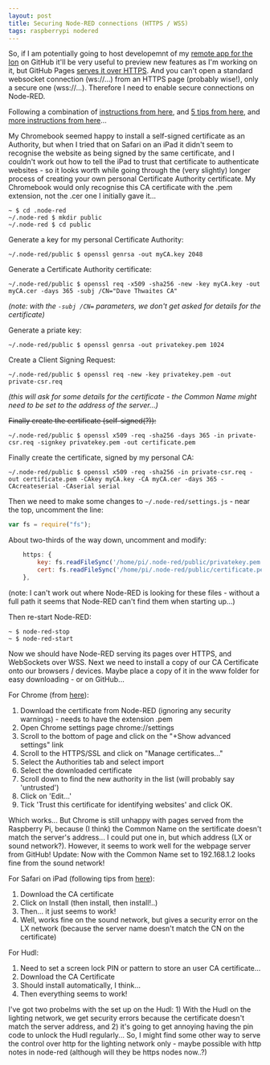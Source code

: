 ```yaml
---
layout: post
title: Securing Node-RED connections (HTTPS / WSS)
tags: raspberrypi nodered
---
```

So, if I am potentially going to host developemnt of my [remote app for the Ion](https://github.com/DaveThw/EOSRemote) on GitHub it'll be very useful to preview new features as I'm working on it, but GitHub Pages [serves it over HTTPS](https://davethw.github.io/EOSRemote/).  And you can't open a standard websocket connection (ws://...) from an HTTPS page (probably wise!), only a secure one (wss://...).  Therefore I need to enable secure connections on Node-RED.

Following a combination of [instructions from here](http://industrialinternet.co.uk/node-red/adding-https-ssl-to-node-red/), and [5 tips from here](http://blog.httpwatch.com/2013/12/12/five-tips-for-using-self-signed-ssl-certificates-with-ios/), and [more instructions from here](https://www.hardill.me.uk/wordpress/2015/05/11/securing-node-red/)...

My Chromebook seemed happy to install a self-signed certificate as an Authority, but when I tried that on Safari on an iPad it didn't seem to recognise the website as being signed by the same certificate, and I couldn't work out how to tell the iPad to trust that certificate to authenticate websites - so it looks worth while going through the (very slightly) longer process of creating your own personal Certificate Authority certificate.  My Chromebook would only recognise this CA certificate with the .pem extension, not the .cer one I initially gave it...

```shell
~ $ cd .node-red
~/.node-red $ mkdir public
~/.node-red $ cd public
```
Generate a key for my personal Certificate Authority:
```shell
~/.node-red/public $ openssl genrsa -out myCA.key 2048
```
Generate a Certificate Authority certificate:
```shell
~/.node-red/public $ openssl req -x509 -sha256 -new -key myCA.key -out myCA.cer -days 365 -subj /CN="Dave Thwaites CA"
```
*(note: with the `-subj /CN=` parameters, we don't get asked for details for the certificate)*

Generate a priate key:
```shell
~/.node-red/public $ openssl genrsa -out privatekey.pem 1024
```
Create a Client Signing Request:
```shell
~/.node-red/public $ openssl req -new -key privatekey.pem -out private-csr.req
```
*(this will ask for some details for the certificate - the Common Name might need to be set to the address of the server...)*

~~Finally create the certificate (self-signed(?)):~~
```shell
~/.node-red/public $ openssl x509 -req -sha256 -days 365 -in private-csr.req -signkey privatekey.pem -out certificate.pem
```
Finally create the certificate, signed by my personal CA:
```shell
~/.node-red/public $ openssl x509 -req -sha256 -in private-csr.req -out certificate.pem -CAkey myCA.key -CA myCA.cer -days 365 -CAcreateserial -CAserial serial
```

Then we need to make some changes to `~/.node-red/settings.js` - near the top, uncomment the line:
```javascript
var fs = require("fs");
```
About two-thirds of the way down, uncomment and modify:
```javascript
    https: {
        key: fs.readFileSync('/home/pi/.node-red/public/privatekey.pem'),
        cert: fs.readFileSync('/home/pi/.node-red/public/certificate.pem')
    },
```
(note: I can't work out where Node-RED is looking for these files - without a full path it seems that Node-RED can't find them when starting up...)

Then re-start Node-RED:
```shell
~ $ node-red-stop
~ $ node-red-start
```

Now we should have Node-RED serving its pages over HTTPS, and WebSockets over WSS.  Next we need to install a copy of our CA Certificate onto our browsers / devices.  Maybe place a copy of it in the www folder for easy downloading - or on GitHub...

For Chrome (from [here](https://www.hardill.me.uk/wordpress/2015/05/11/securing-node-red/#attachment_2086)):

1. Download the certificate from Node-RED (ignoring any security warnings) - needs to have the extension .pem
1. Open Chrome settings page chrome://settings
2. Scroll to the bottom of page and click on the "+Show advanced settings" link
3. Scroll to the HTTPS/SSL and click on "Manage certificates..."
4. Select the Authorities tab and select import
5. Select the downloaded certificate
6. Scroll down to find the new authority in the list (will probably say 'untrusted')
7. Click on 'Edit...'
8. Tick 'Trust this certificate for identifying websites' and click OK.

Which works...  But Chrome is still unhappy with pages served from the Raspberry Pi, because (I think) the Common Name on the sertificate doesn't match the server's address...  I could put one in, but which address (LX or sound network?).  However, it seems to work well for the webpage server from GitHub!  Update: Now with the Common Name set to 192.168.1.2 looks fine from the sound network!

For Safari on iPad (following tips from [here](http://blog.httpwatch.com/2013/12/12/five-tips-for-using-self-signed-ssl-certificates-with-ios/)):

1. Download the CA certificate
2. Click on Install (then install, then install!..)
3. Then... it just seems to work!
4. Well, works fine on the sound network, but gives a security error on the LX network (because the server name doesn't match the CN on the certificate)

For Hudl:

1. Need to set a screen lock PIN or pattern to store an user CA certificate...
2. Download the CA Certificate
3. Should install automatically, I think...
4. Then everything seems to work!

I've got two probelms with the set up on the Hudl: 1) With the Hudl on the lighting network, we get security errors because the certificate doesn't match the server address, and 2) it's going to get annoying having the pin code to unlock the Hudl regularly...  So, I might find some other way to serve the control over http for the lighting network only - maybe possible with http notes in node-red (although will they be https nodes now..?)
